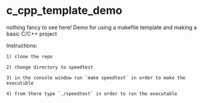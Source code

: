 # c_cpp_template_demo
nothing fancy to see here! Demo for using a makefile template and making a basic C/C++ project


Instructions:

    1) clone the repo
    
    2) change directory to speedtest
    
    3) in the console window run `make speedtest` in order to make the executible 
    
    4) from there type `./speedtest` in order to run the executable 
